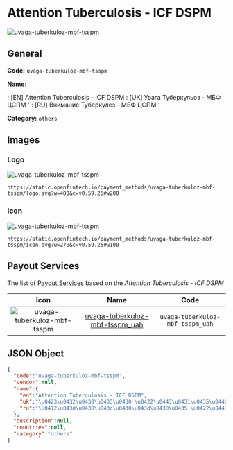 
# Attention Tuberculosis - ICF DSPM 
![uvaga-tuberkuloz-mbf-tsspm](https://static.openfintech.io/payment_methods/uvaga-tuberkuloz-mbf-tsspm/logo.svg?w=400&c=v0.59.26#w200)  

## General 
**Code:** `uvaga-tuberkuloz-mbf-tsspm` 
 
**Name:** 
 
:	[EN] Attention Tuberculosis - ICF DSPM 
:	[UK] Увага Туберкульоз - МБФ ЦСПМ ' 
:	[RU] Внимание Туберкулез - МБФ ЦСПМ ' 
 
**Category:** `others` 
 

## Images 

### Logo 
![uvaga-tuberkuloz-mbf-tsspm](https://static.openfintech.io/payment_methods/uvaga-tuberkuloz-mbf-tsspm/logo.svg?w=400&c=v0.59.26#w200)  

```
https://static.openfintech.io/payment_methods/uvaga-tuberkuloz-mbf-tsspm/logo.svg?w=400&c=v0.59.26#w200
```  

### Icon 
![uvaga-tuberkuloz-mbf-tsspm](https://static.openfintech.io/payment_methods/uvaga-tuberkuloz-mbf-tsspm/icon.svg?w=278&c=v0.59.26#w100)  

```
https://static.openfintech.io/payment_methods/uvaga-tuberkuloz-mbf-tsspm/icon.svg?w=278&c=v0.59.26#w100
```  

## Payout Services 
 
The list of [Payout Services](/payout-services/) based on the _Attention Tuberculosis - ICF DSPM_ 

|Icon|Name|Code| 
|:---:|:---:|:---:| 
|![uvaga-tuberkuloz-mbf-tsspm](https://static.openfintech.io/payout_methods/uvaga-tuberkuloz-mbf-tsspm/icon.png?w=278&c=v0.59.26#w40) |[uvaga-tuberkuloz-mbf-tsspm_uah](/payout-services/uvaga-tuberkuloz-mbf-tsspm_uah/)|`uvaga-tuberkuloz-mbf-tsspm_uah`| 
 

## JSON Object 

```json
{
  "code":"uvaga-tuberkuloz-mbf-tsspm",
  "vendor":null,
  "name":{
    "en":"Attention Tuberculosis - ICF DSPM",
    "uk":"\u0423\u0432\u0430\u0433\u0430 \u0422\u0443\u0431\u0435\u0440\u043a\u0443\u043b\u044c\u043e\u0437 - \u041c\u0411\u0424 \u0426\u0421\u041f\u041c '",
    "ru":"\u0412\u043d\u0438\u043c\u0430\u043d\u0438\u0435 \u0422\u0443\u0431\u0435\u0440\u043a\u0443\u043b\u0435\u0437 - \u041c\u0411\u0424 \u0426\u0421\u041f\u041c '"
  },
  "description":null,
  "countries":null,
  "category":"others"
}
```  
